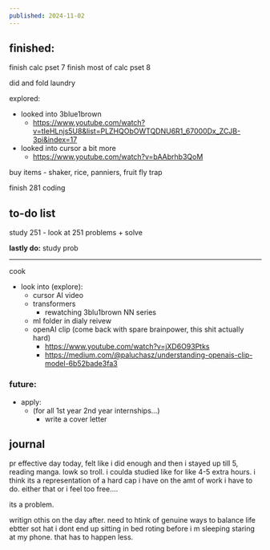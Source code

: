 ```yaml
---
published: 2024-11-02
---
```

## finished:

finish calc pset 7
finish most of calc pset 8

did and fold laundry 

explored: 
- looked into 3blue1brown
	- https://www.youtube.com/watch?v=tIeHLnjs5U8&list=PLZHQObOWTQDNU6R1_67000Dx_ZCJB-3pi&index=17
- looked into cursor a bit more
	- https://www.youtube.com/watch?v=bAAbrhb3QoM
	
buy items - shaker, rice, panniers, fruit fly trap

finish 281 coding
## to-do list

study 251 - look at 251 problems + solve 

**lastly do:**
study prob

---

cook

- look into (explore):
	- cursor AI video
	- transformers
		- rewatching 3blu1brown NN series
	- ml folder in dialy reivew
	- openAI clip (come back with spare brainpower, this shit actually hard)
		- https://www.youtube.com/watch?v=jXD6O93Ptks
		- https://medium.com/@paluchasz/understanding-openais-clip-model-6b52bade3fa3
### future:

- apply:
	- (for all 1st year 2nd year internships...)
		- write a cover letter
## journal

pr effective day today, felt like i did enough and then i stayed up till 5, reading manga. lowk so troll. i coulda studied like for like 4-5 extra hours. i think its a representation of a hard cap i have on the amt of work i have to do. either that or i feel too free....

its a problem.

writign othis on the day after. need to htink of genuine ways to balance life ebtter sot hat i dont end up sitting in bed roting before i m sleeping staring at my phone. that has to happen less.